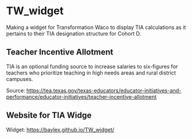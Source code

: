 # TW_widget
Making a widget for Transformation Waco to display TIA calculations as it pertains to their TIA designation structure for Cohort D.

## Teacher Incentive Allotment
TIA is an optional funding source to increase salaries to six-figures for teachers who prioritize teaching in high needs areas and rural district campuses.

Source: https://tea.texas.gov/texas-educators/educator-initiatives-and-performance/educator-initiatives/teacher-incentive-allotment

## Website for TIA Widge
Widget: https://baylex.github.io/TW_widget/
